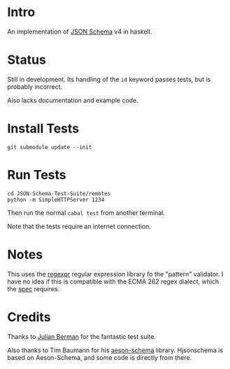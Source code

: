 # Intro

An implementation of [JSON Schema](http://json-schema.org/) v4 in haskell.

# Status

Still in development. Its handling of the `id` keyword passes tests, but is probably incorrect.

Also lacks documentation and example code.

# Install Tests

    git submodule update --init

# Run Tests

    cd JSON-Schema-Test-Suite/remotes
    python -m SimpleHTTPServer 1234

Then run the normal `cabal test` from another terminal.

Note that the tests require an internet connection.

# Notes

This uses the [regexpr](https://hackage.haskell.org/package/regexpr-0.5.4) regular expression library fo the "pattern" validator. I have no idea if this is compatible with the ECMA 262 regex dialect, which the [spec](http://json-schema.org/latest/json-schema-validation.html#anchor33) requires.

# Credits

Thanks to [Julian Berman](https://github.com/Julian) for the fantastic test suite.

Also thanks to Tim Baumann for his [aeson-schema](https://hackage.haskell.org/package/aeson-schema) library. Hjsonschema is based on Aeson-Schema, and some code is directly from there.

